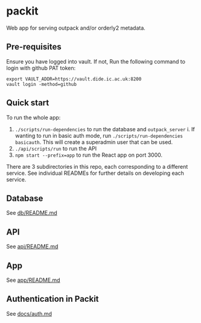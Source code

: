 # packit

Web app for serving outpack and/or orderly2 metadata.

## Pre-requisites
Ensure you have logged into vault. If not,  Run the following command to login with github PAT token:
```
export VAULT_ADDR=https://vault.dide.ic.ac.uk:8200
vault login -method=github
```
## Quick start
To run the whole app:
1. `./scripts/run-dependencies` to run the database and `outpack_server`
    i. If wanting to run in basic auth mode, run `./scripts/run-dependencies basicauth`. This will create a superadmin user that can be used.
2. `./api/scripts/run` to run the API
3. `npm start --prefix=app` to run the React app on port 3000.


There are 3 subdirectories in this repo, each corresponding to a different service. 
See individual READMEs for further details on developing each service.

## Database
See [db/README.md](https://github.com/mrc-ide/packit/blob/main/db/README.md)

## API
See [api/README.md](https://github.com/mrc-ide/packit/blob/main/api/README.md) 

## App
See [app/README.md](https://github.com/mrc-ide/packit/blob/main/app/README.md)



## Authentication in Packit
See [docs/auth.md](docs/auth.md)
